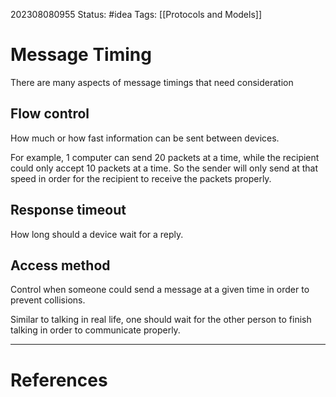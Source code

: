202308080955
Status: #idea
Tags: [[Protocols and Models]]
# Message Timing

There are many aspects of message timings that need consideration
## Flow control
How much or how fast information can be sent between devices.

For example, 1 computer can send 20 packets at a time, while the recipient could only accept 10 packets at a time. So the sender will only send at that speed in order for the recipient to receive the packets properly.

## Response timeout
How long should a device wait for a reply.

## Access method
Control when someone could send a message at a given time in order to prevent collisions.

Similar to talking in real life, one should wait for the other person to finish talking in order to communicate properly.

---
# References